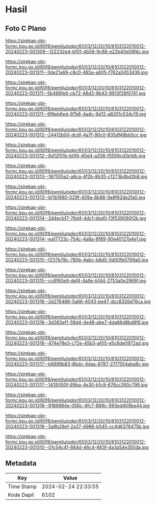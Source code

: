 # Hasil

## Foto C Plano

https://sirekap-obj-formc.kpu.go.id/60f8/pemilu/pdpr/61/03/12/20/10/6103122010012-20240223-001309--122232e4-bf01-4b58-9c88-e22b40e09f4c.jpg

https://sirekap-obj-formc.kpu.go.id/60f8/pemilu/pdpr/61/03/12/20/10/6103122010012-20240223-001311--3de21a69-c8c0-485a-a605-f762a0453436.jpg

https://sirekap-obj-formc.kpu.go.id/60f8/pemilu/pdpr/61/03/12/20/10/6103122010012-20240223-001311--5b486fe6-cb72-48d3-9b43-9913f28f0741.jpg

https://sirekap-obj-formc.kpu.go.id/60f8/pemilu/pdpr/61/03/12/20/10/6103122010012-20240223-001311--6f9eb6ed-97b6-4a4c-9d12-a8201c534c19.jpg

https://sirekap-obj-formc.kpu.go.id/60f8/pemilu/pdpr/61/03/12/20/10/6103122010012-20240223-001312--24412b00-dcdf-4a7f-90c0-835df48bb5cc.jpg

https://sirekap-obj-formc.kpu.go.id/60f8/pemilu/pdpr/61/03/12/20/10/6103122010012-20240223-001312--8d12f51b-b0f4-40d4-a208-f5559cd3e1db.jpg

https://sirekap-obj-formc.kpu.go.id/60f8/pemilu/pdpr/61/03/12/20/10/6103122010012-20240223-001313--187555a2-a8ca-4f2b-8b35-c1273b4bd2b8.jpg

https://sirekap-obj-formc.kpu.go.id/60f8/pemilu/pdpr/61/03/12/20/10/6103122010012-20240223-001313--bf1b1980-029f-409a-8b88-9a8f62de2fa0.jpg

https://sirekap-obj-formc.kpu.go.id/60f8/pemilu/pdpr/61/03/12/20/10/6103122010012-20240223-001314--244ecb17-76d4-4dc1-bbd0-f3f539090f2b.jpg

https://sirekap-obj-formc.kpu.go.id/60f8/pemilu/pdpr/61/03/12/20/10/6103122010012-20240223-001314--ea17723c-754c-4a8a-8f89-90e40127a4e1.jpg

https://sirekap-obj-formc.kpu.go.id/60f8/pemilu/pdpr/61/03/12/20/10/6103122010012-20240223-001315--f237b78c-780b-4abc-b8d5-0d00fb0769a0.jpg

https://sirekap-obj-formc.kpu.go.id/60f8/pemilu/pdpr/61/03/12/20/10/6103122010012-20240223-001315--cc8f60e9-daf4-4a9e-b144-2753a0e2969f.jpg

https://sirekap-obj-formc.kpu.go.id/60f8/pemilu/pdpr/61/03/12/20/10/6103122010012-20240223-001316--2d276486-5a66-4043-be47-dcc8326d76ca.jpg

https://sirekap-obj-formc.kpu.go.id/60f8/pemilu/pdpr/61/03/12/20/10/6103122010012-20240223-001316--3d383ef1-58d4-4e48-abe7-4da86d8bd8f6.jpg

https://sirekap-obj-formc.kpu.go.id/60f8/pemilu/pdpr/61/03/12/20/10/6103122010012-20240223-001316--474e78e3-c72e-45b3-af05-e5c6de0972ad.jpg

https://sirekap-obj-formc.kpu.go.id/60f8/pemilu/pdpr/61/03/12/20/10/6103122010012-20240223-001317--b6899b83-8bdc-4daa-8787-27f7554aba8c.jpg

https://sirekap-obj-formc.kpu.go.id/60f8/pemilu/pdpr/61/03/12/20/10/6103122010012-20240223-001317--1435050f-89ba-4e30-b1c9-676cc260c799.jpg

https://sirekap-obj-formc.kpu.go.id/60f8/pemilu/pdpr/61/03/12/20/10/6103122010012-20240223-001318--9189984e-056c-4fc7-889c-993ed409be44.jpg

https://sirekap-obj-formc.kpu.go.id/60f8/pemilu/pdpr/61/03/12/20/10/6103122010012-20240223-001318--5a9b28ef-2a37-4986-b545-cc4d6376475b.jpg

https://sirekap-obj-formc.kpu.go.id/60f8/pemilu/pdpr/61/03/12/20/10/6103122010012-20240223-001310--01c54c41-684d-46c4-863f-4a3a54e350da.jpg


## Metadata

| Key        | Value               |
| ---------- | ------------------- |
| Time Stamp | 2024-02-24 22:33:55 |
| Kode Dapil | 6102                |



